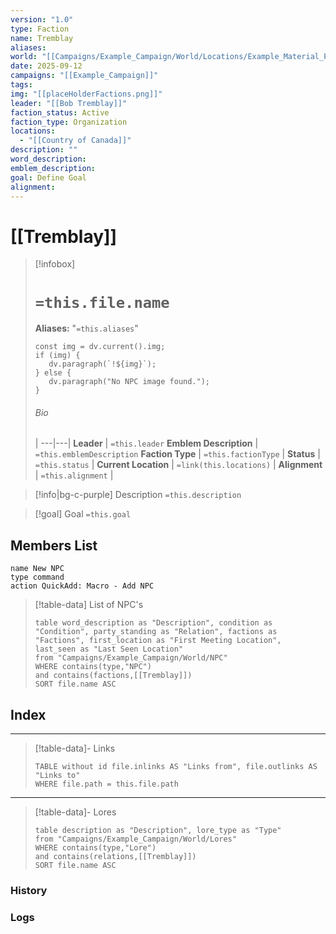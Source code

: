 ```yaml
---
version: "1.0"
type: Faction
name: Tremblay
aliases:
world: "[[Campaigns/Example_Campaign/World/Locations/Example_Material_Plane.md|Example_Material_Plane]]"
date: 2025-09-12
campaigns: "[[Example_Campaign]]"
tags:
img: "[[placeHolderFactions.png]]"
leader: "[[Bob Tremblay]]"
faction_status: Active
faction_type: Organization
locations:
  - "[[Country of Canada]]"
description: ""
word_description:
emblem_description:
goal: Define Goal
alignment:
---
```


# [[Tremblay]]
> [!infobox]
> # `=this.file.name` 
> **Aliases:**  "`=this.aliases`"
> ```dataviewjs
> const img = dv.current().img;
> if (img) {
>    dv.paragraph(`!${img}`); 
> } else {
>    dv.paragraph("No NPC image found.");
> }
>```
> ###### Bio
>  |
> ---|---|
> **Leader** | `=this.leader`
> **Emblem Description** | `=this.emblemDescription`
> **Faction Type** | `=this.factionType`  |
> **Status** | `=this.status` |
> **Current Location** | `=link(this.locations)` |
> **Alignment** | `=this.alignment` |

> [!info|bg-c-purple] Description
> `=this.description`

> [!goal] Goal
> `=this.goal`

## Members List
```button
name New NPC
type command
action QuickAdd: Macro - Add NPC
```
> [!table-data] List of NPC's
>```dataview
> table word_description as "Description", condition as "Condition", party_standing as "Relation", factions as "Factions", first_location as "First Meeting Location", last_seen as "Last Seen Location"
> from "Campaigns/Example_Campaign/World/NPC"
> WHERE contains(type,"NPC") 
> and contains(factions,[[Tremblay]])
> SORT file.name ASC
> ```

## Index
---
>[!table-data]- Links
> ```dataview
> TABLE without id file.inlinks AS "Links from", file.outlinks AS "Links to"
> WHERE file.path = this.file.path
> ```

--- 
>[!table-data]- Lores
>```dataview
> table description as "Description", lore_type as "Type"
> from "Campaigns/Example_Campaign/World/Lores"
> WHERE contains(type,"Lore") 
> and contains(relations,[[Tremblay]])
> SORT file.name ASC
> ```

### History


### Logs

